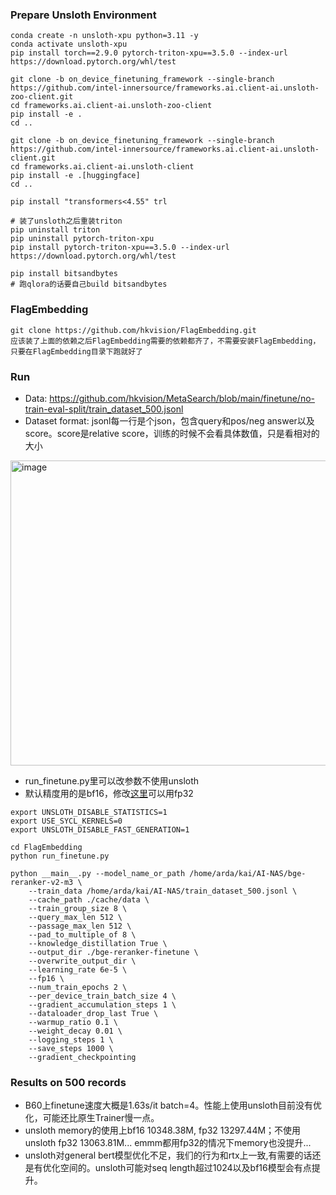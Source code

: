 ### Prepare Unsloth Environment
```
conda create -n unsloth-xpu python=3.11 -y
conda activate unsloth-xpu
pip install torch==2.9.0 pytorch-triton-xpu==3.5.0 --index-url https://download.pytorch.org/whl/test

git clone -b on_device_finetuning_framework --single-branch https://github.com/intel-innersource/frameworks.ai.client-ai.unsloth-zoo-client.git
cd frameworks.ai.client-ai.unsloth-zoo-client
pip install -e .
cd ..

git clone -b on_device_finetuning_framework --single-branch https://github.com/intel-innersource/frameworks.ai.client-ai.unsloth-client.git
cd frameworks.ai.client-ai.unsloth-client
pip install -e .[huggingface]
cd ..

pip install "transformers<4.55" trl

# 装了unsloth之后重装triton
pip uninstall triton
pip uninstall pytorch-triton-xpu
pip install pytorch-triton-xpu==3.5.0 --index-url https://download.pytorch.org/whl/test

pip install bitsandbytes
# 跑qlora的话要自己build bitsandbytes
```

### FlagEmbedding
```
git clone https://github.com/hkvision/FlagEmbedding.git
应该装了上面的依赖之后FlagEmbedding需要的依赖都齐了，不需要安装FlagEmbedding，只要在FlagEmbedding目录下跑就好了
```


### Run
- Data: https://github.com/hkvision/MetaSearch/blob/main/finetune/no-train-eval-split/train_dataset_500.jsonl
- Dataset format: jsonl每一行是个json，包含query和pos/neg answer以及score。score是relative score，训练的时候不会看具体数值，只是看相对的大小
<img width="1524" height="488" alt="image" src="https://github.com/user-attachments/assets/63834603-8f4a-42ef-bed3-789e18baad02" />

- run_finetune.py里可以改参数不使用unsloth
- 默认精度用的是bf16，修改[这里](./FlagEmbedding/finetune/reranker/encoder_only/base/runner.py#L43)可以用fp32
```
export UNSLOTH_DISABLE_STATISTICS=1
export USE_SYCL_KERNELS=0
export UNSLOTH_DISABLE_FAST_GENERATION=1

cd FlagEmbedding
python run_finetune.py

python __main__.py --model_name_or_path /home/arda/kai/AI-NAS/bge-reranker-v2-m3 \
    --train_data /home/arda/kai/AI-NAS/train_dataset_500.jsonl \
    --cache_path ./cache/data \
    --train_group_size 8 \
    --query_max_len 512 \
    --passage_max_len 512 \
    --pad_to_multiple_of 8 \
    --knowledge_distillation True \
    --output_dir ./bge-reranker-finetune \
    --overwrite_output_dir \
    --learning_rate 6e-5 \
    --fp16 \
    --num_train_epochs 2 \
    --per_device_train_batch_size 4 \
    --gradient_accumulation_steps 1 \
    --dataloader_drop_last True \
    --warmup_ratio 0.1 \
    --weight_decay 0.01 \
    --logging_steps 1 \
    --save_steps 1000 \
    --gradient_checkpointing
```

### Results on 500 records
- B60上finetune速度大概是1.63s/it batch=4。性能上使用unsloth目前没有优化，可能还比原生Trainer慢一点。
- unsloth memory的使用上bf16 10348.38M, fp32 13297.44M；不使用unsloth fp32 13063.81M... emmm都用fp32的情况下memory也没提升...
- unsloth对general bert模型优化不足，我们的行为和rtx上一致,有需要的话还是有优化空间的。unsloth可能对seq length超过1024以及bf16模型会有点提升。

